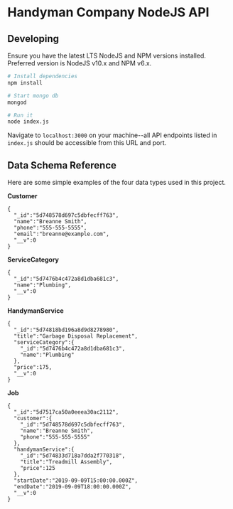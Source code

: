 # Handyman Company NodeJS API

## Developing
Ensure you have the latest LTS NodeJS and NPM versions installed. Preferred version is NodeJS v10.x and NPM v6.x.
```bash
# Install dependencies
npm install

# Start mongo db
mongod

# Run it
node index.js
```
Navigate to `localhost:3000` on your machine--all API endpoints listed in `index.js` should be accessible from this URL and port.

## Data Schema Reference
Here are some simple examples of the four data types used in this project. 

**Customer**
```json5
{
  "_id":"5d748578d697c5dbfecff763",
  "name":"Breanne Smith",
  "phone":"555-555-5555",
  "email":"breanne@example.com",
  "__v":0
}
```
**ServiceCategory**
```json5
{
  "_id":"5d7476b4c472a8d1dba681c3",
  "name":"Plumbing",
  "__v":0
}
```
**HandymanService**
```json5
{
  "_id":"5d74818bd196a8d9d8278980",
  "title":"Garbage Disposal Replacement",
  "serviceCategory":{
    "_id":"5d7476b4c472a8d1dba681c3",
    "name":"Plumbing"
  },
  "price":175,
  "__v":0
}
```
**Job**
```json5
{
  "_id":"5d7517ca50a0eeea30ac2112",
  "customer":{
    "_id":"5d748578d697c5dbfecff763",
    "name":"Breanne Smith",
    "phone":"555-555-5555"
  },
  "handymanService":{
    "_id":"5d74833d718a7dda2f770318",
    "title":"Treadmill Assembly",
    "price":125
  },
  "startDate":"2019-09-09T15:00:00.000Z",
  "endDate":"2019-09-09T18:00:00.000Z",
  "__v":0
}
```
